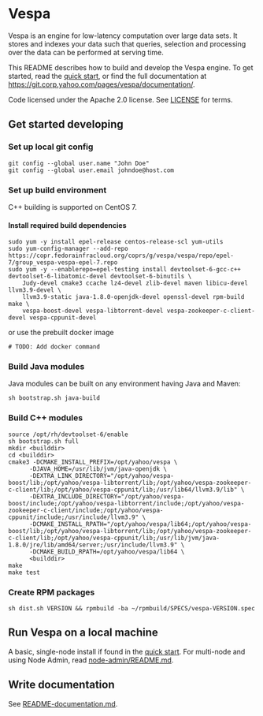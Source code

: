 # Vespa
Vespa is an engine for low-latency computation over large data sets.
It stores and indexes your data such that queries, selection and processing over the
data can be performed at serving time.

This README describes how to build and develop the Vespa engine. To get started, read the
[quick start](https://git.corp.yahoo.com/pages/vespa/documentation/documentation/vespa-quick-start.html), or find the full
documentation at https://git.corp.yahoo.com/pages/vespa/documentation/.

Code licensed under the Apache 2.0 license. See [LICENSE](LICENSE) for terms.

## Get started developing

### Set up local git config
    git config --global user.name "John Doe"
    git config --global user.email johndoe@host.com

### Set up build environment
C++ building is supported on CentOS 7.

#### Install required build dependencies
    sudo yum -y install epel-release centos-release-scl yum-utils
    sudo yum-config-manager --add-repo https://copr.fedorainfracloud.org/coprs/g/vespa/vespa/repo/epel-7/group_vespa-vespa-epel-7.repo
    sudo yum -y --enablerepo=epel-testing install devtoolset-6-gcc-c++ devtoolset-6-libatomic-devel devtoolset-6-binutils \
        Judy-devel cmake3 ccache lz4-devel zlib-devel maven libicu-devel llvm3.9-devel \
        llvm3.9-static java-1.8.0-openjdk-devel openssl-devel rpm-build make \
        vespa-boost-devel vespa-libtorrent-devel vespa-zookeeper-c-client-devel vespa-cppunit-devel
or use the prebuilt docker image

    # TODO: Add docker command

### Build Java modules
Java modules can be built on any environment having Java and Maven:

    sh bootstrap.sh java-build

### Build C++ modules
    source /opt/rh/devtoolset-6/enable
    sh bootstrap.sh full
    mkdir <builddir>
    cd <builddir>
    cmake3 -DCMAKE_INSTALL_PREFIX=/opt/yahoo/vespa \
          -DJAVA_HOME=/usr/lib/jvm/java-openjdk \
          -DEXTRA_LINK_DIRECTORY="/opt/yahoo/vespa-boost/lib;/opt/yahoo/vespa-libtorrent/lib;/opt/yahoo/vespa-zookeeper-c-client/lib;/opt/yahoo/vespa-cppunit/lib;/usr/lib64/llvm3.9/lib" \
          -DEXTRA_INCLUDE_DIRECTORY="/opt/yahoo/vespa-boost/include;/opt/yahoo/vespa-libtorrent/include;/opt/yahoo/vespa-zookeeper-c-client/include;/opt/yahoo/vespa-cppunit/include;/usr/include/llvm3.9" \
          -DCMAKE_INSTALL_RPATH="/opt/yahoo/vespa/lib64;/opt/yahoo/vespa-boost/lib;/opt/yahoo/vespa-libtorrent/lib;/opt/yahoo/vespa-zookeeper-c-client/lib;/opt/yahoo/vespa-cppunit/lib;/usr/lib/jvm/java-1.8.0/jre/lib/amd64/server;/usr/include/llvm3.9" \
          -DCMAKE_BUILD_RPATH=/opt/yahoo/vespa/lib64 \
          <builddir>
    make
    make test

### Create RPM packages
    sh dist.sh VERSION && rpmbuild -ba ~/rpmbuild/SPECS/vespa-VERSION.spec


## Run Vespa on a local machine
A basic, single-node install if found in the 
[quick start](https://git.corp.yahoo.com/pages/vespa/documentation/documentation/vespa-quick-start.html).
For multi-node and using Node Admin, read [node-admin/README.md](node-admin/README.md).

## Write documentation
See [README-documentation.md](README-documentation.md).
